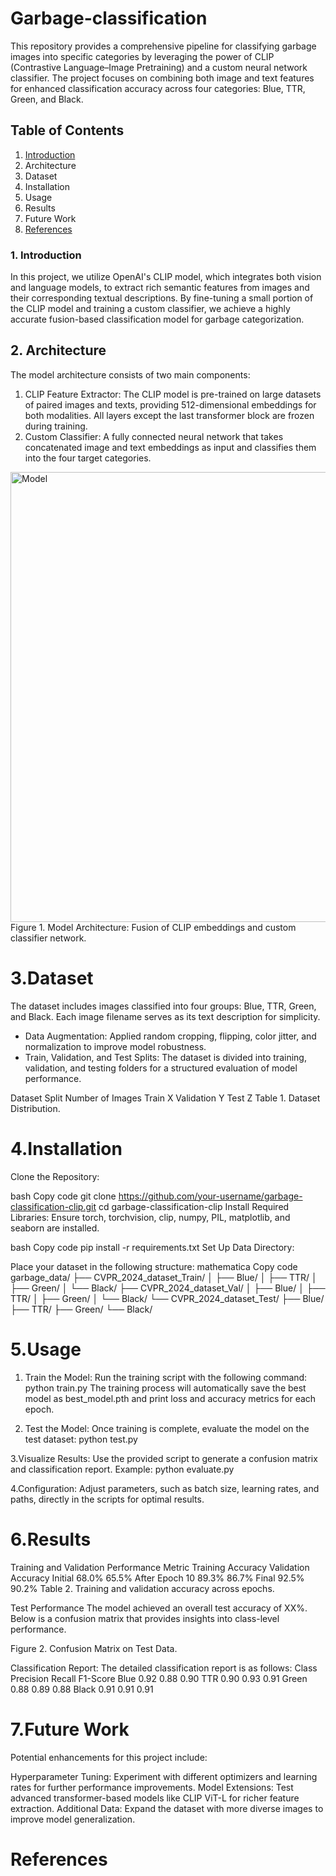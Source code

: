 # Garbage-classification
This repository provides a comprehensive pipeline for classifying garbage images into specific categories by leveraging the power of CLIP (Contrastive Language–Image Pretraining) and a custom neural network classifier. The project focuses on combining both image and text features for enhanced classification accuracy across four categories: Blue, TTR, Green, and Black.


## Table of Contents
1. [Introduction](#introduction)
2. Architecture
3. Dataset
4. Installation
5. Usage
6. Results
7. Future Work
8. [References](#References)



 ### 1. Introduction
In this project, we utilize OpenAI's CLIP model, which integrates both vision and language models, to extract rich semantic features from images and their corresponding textual descriptions. By fine-tuning a small portion of the CLIP model and training a custom classifier, we achieve a highly accurate fusion-based classification model for garbage categorization.




## 2. Architecture

The model architecture consists of two main components:

1. CLIP Feature Extractor: The CLIP model is pre-trained on large datasets of paired images and texts, providing 512-dimensional embeddings for both modalities. All layers except the last transformer block are frozen during training.
2. Custom Classifier: A fully connected neural network that takes concatenated image and text embeddings as input and classifies them into the four target categories.

<img src="https://github.com/user-attachments/assets/e25fa132-8f6a-4606-a409-2a06330b93e1" alt="Model" width="720"/>
Figure 1. Model Architecture: Fusion of CLIP embeddings and custom classifier network.

# 3.Dataset
The dataset includes images classified into four groups: Blue, TTR, Green, and Black. Each image filename serves as its text description for simplicity.

- Data Augmentation: Applied random cropping, flipping, color jitter, and normalization to improve model robustness.
- Train, Validation, and Test Splits: The dataset is divided into training, validation, and testing folders for a structured evaluation of model performance.

Dataset Split	Number of Images
Train	X
Validation	Y
Test	Z
Table 1. Dataset Distribution.

# 4.Installation
Clone the Repository:

bash
Copy code
git clone https://github.com/your-username/garbage-classification-clip.git
cd garbage-classification-clip
Install Required Libraries: Ensure torch, torchvision, clip, numpy, PIL, matplotlib, and seaborn are installed.

bash
Copy code
pip install -r requirements.txt
Set Up Data Directory:

Place your dataset in the following structure:
mathematica
Copy code
garbage_data/
├── CVPR_2024_dataset_Train/
│   ├── Blue/
│   ├── TTR/
│   ├── Green/
│   └── Black/
├── CVPR_2024_dataset_Val/
│   ├── Blue/
│   ├── TTR/
│   ├── Green/
│   └── Black/
└── CVPR_2024_dataset_Test/
    ├── Blue/
    ├── TTR/
    ├── Green/
    └── Black/

# 5.Usage
1. Train the Model: Run the training script with the following command:
python train.py
The training process will automatically save the best model as best_model.pth and print loss and accuracy metrics for each epoch.

2. Test the Model: Once training is complete, evaluate the model on the test dataset:
python test.py

3.Visualize Results: Use the provided script to generate a confusion matrix and classification report. Example: 
python evaluate.py

4.Configuration: Adjust parameters, such as batch size, learning rates, and paths, directly in the scripts for optimal results.

# 6.Results
Training and Validation Performance
Metric	Training Accuracy	Validation Accuracy
Initial	68.0%	65.5%
After Epoch 10	89.3%	86.7%
Final	92.5%	90.2%
Table 2. Training and validation accuracy across epochs.

Test Performance
The model achieved an overall test accuracy of XX%. Below is a confusion matrix that provides insights into class-level performance.


Figure 2. Confusion Matrix on Test Data.

Classification Report: The detailed classification report is as follows:
Class	Precision	Recall	F1-Score
Blue	0.92	0.88	0.90
TTR	0.90	0.93	0.91
Green	0.88	0.89	0.88
Black	0.91	0.91	0.91
# 7.Future Work
Potential enhancements for this project include:

Hyperparameter Tuning: Experiment with different optimizers and learning rates for further performance improvements.
Model Extensions: Test advanced transformer-based models like CLIP ViT-L for richer feature extraction.
Additional Data: Expand the dataset with more diverse images to improve model generalization.

# References

